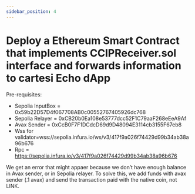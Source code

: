 ```yaml
---
sidebar_position: 4
---
```


#  Deploy a Ethereum Smart Contract that implements CCIPReceiver.sol interface and forwards information to cartesi Echo dApp

Pre-requisites:

* Sepolia InputBox = 0x59b22D57D4f067708AB0c00552767405926dc768
* Sepolia Relayer = 0xCB20b0Ea108e53777dcc52F1C79aaF268eEeA9Af
* Avax Sender = 0xCcB0F7F1DCdcD69d9D48094E3114cb3155F67eb8
* Wss for validator=wss://sepolia.infura.io/ws/v3/417f9a026f74429d99b34ab38a96b676
* Rpc = https://sepolia.infura.io/v3/417f9a026f74429d99b34ab38a96b676



We get an error that might appaer because we don’t have enough balance in Avax sender, or in Sepolia relayer. To solve this, we add funds with avax sender (.1 avax) and send the transaction paid with the native coin, not LINK.
